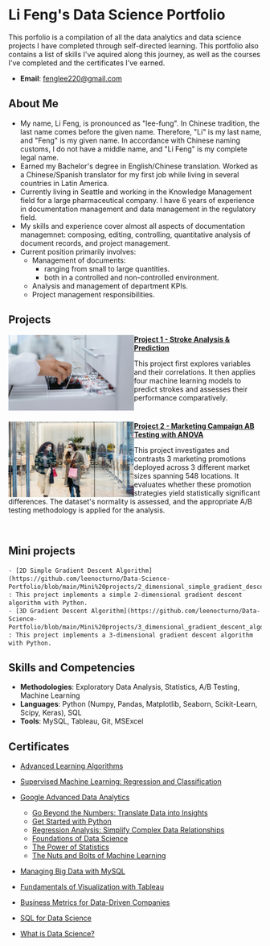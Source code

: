 # Li Feng's Data Science Portfolio
This porfolio is a compilation of all the data analytics and data science projects I have completed through self-directed learning. This portfolio also contains a list of skills I've aquired along this journey, as well as the courses I've completed and the certificates I've earned.

- **Email**: [fenglee220@gmail.com](fenglee@gmail.com)

## About Me
- My name, Li Feng, is pronounced as "lee-fung". In Chinese tradition, the last name comes before the given name. Therefore, "Li" is my last name, and "Feng" is my given name. In accordance with Chinese naming customs, I do not have a middle name, and "Li Feng" is my complete legal name.
- Earned my Bachelor's degree in English/Chinese translation. Worked as a Chinese/Spanish translator for my first job while living in several countries in Latin America.
- Currently living in Seattle and working in the Knowledge Management field for a large pharmaceutical company. I have 6 years of experience in documentation management and data management in the regulatory field.
- My skills and experience cover almost all aspects of documentation managemnet: composing, editing, controlling, quantitative analysis of document records, and project management.
- Current position primarily involves:
  - Management of documents:
    - ranging from small to large quantities.
    - both in a controlled and non-controlled environment.
  - Analysis and management of department KPIs.
  - Project management responsibilities.


## Projects

<img align="left" width="250" height="150" src="https://github.com/leenocturno/Data-Science-Portfolio/blob/main/Images/project-1%20stroke%20analysis.jpeg"> **[Project 1 - Stroke Analysis & Prediction](https://github.com/leenocturno/Data-Science-Portfolio/blob/main/Project%201%20-%20Stroke%20Analysis%20%26%20Prediction/stroke_analysis_and_prediction.ipynb)**

This project first explores variables and their correlations. It then applies four machine learning models to predict strokes and assesses their performance comparatively.

#

<img align="left" width="250" height="150" src="https://github.com/leenocturno/Data-Science-Portfolio/blob/main/Images/project-2%20marketing%20campaign.jpg"> **[Project 2 - Marketing Campaign AB Testing with ANOVA](https://github.com/leenocturno/Data-Science-Portfolio/blob/main/Project%202%20-%20Marketing%20Campaign%20AB%20Testing%20with%20ANOVA/AB%20Testing%20-%20Marketing%20Campaign%20ANOVA.ipynb)**

This project investigates and contrasts 3 marketing promotions deployed across 3 different market sizes spanning 548 locations. It evaluates whether these promotion strategies yield statistically significant differences. The dataset's normality is assessed, and the appropriate A/B testing methodology is applied for the analysis.

<br />

## Mini projects
    - [2D Simple Gradient Descent Algorithm](https://github.com/leenocturno/Data-Science-Portfolio/blob/main/Mini%20projects/2_dimensional_simple_gradient_descent%20algorithm.py) : This project implements a simple 2-dimensional gradient descent algorithm with Python.
    - [3D Gradient Descent Algorithm](https://github.com/leenocturno/Data-Science-Portfolio/blob/main/Mini%20projects/3_dimensional_gradient_descent_algorithm.py) : This project implements a 3-dimensional gradient descent algorithm with Python.

 
 
## Skills and Competencies

- **Methodologies**: Exploratory Data Analysis, Statistics, A/B Testing, Machine Learning
- **Languages**: Python (Numpy, Pandas, Matplotlib, Seaborn, Scikit-Learn, Scipy, Keras), SQL
- **Tools**: MySQL, Tableau, Git, MSExcel

## Certificates
- [Advanced Learning Algorithms](https://github.com/leenocturno/Data-Science-Portfolio/blob/main/Images/Cert%20-%20Advanced%20Learning%20Algorithms.pdf)
- [Supervised Machine Learning: Regression and Classification](https://github.com/leenocturno/Data-Science-Portfolio/blob/main/Images/Cert%20-%20Supervised%20Machine%20Learning%20Regression%20and%20Classification.pdf)
- [Google Advanced Data Analytics](https://github.com/leenocturno/Data-Science-Portfolio/blob/main/Images/Cert%20-%20Google%20Advanced%20Data%20Analytics.pdf)
    - [Go Beyond the Numbers: Translate Data into Insights](https://github.com/leenocturno/Data-Science-Portfolio/blob/main/Images/Cert%20-%20Go%20Beyond%20the%20Numbers%20Translate%20Data%20into%20Insights.pdf)
    - [Get Started with Python](https://github.com/leenocturno/Data-Science-Portfolio/blob/main/Images/Cert%20-%20Get%20Started%20with%20Python.pdf)
    - [Regression Analysis: Simplify Complex Data Relationships ](https://github.com/leenocturno/Data-Science-Portfolio/blob/main/Images/Cert%20-%20Regression%20Analysis%20Simplify%20Complex%20Data%20Relationships.pdf)
    - [Foundations of Data Science](https://github.com/leenocturno/Data-Science-Portfolio/blob/main/Images/Cert%20-%20Foundations%20of%20Data%20Science.pdf)
    - [The Power of Statistics](https://github.com/leenocturno/Data-Science-Portfolio/blob/main/Images/Cert%20-%20The%20Power%20of%20Statistics.pdf)
    - [The Nuts and Bolts of Machine Learning](Chttps://github.com/leenocturno/Data-Science-Portfolio/blob/main/Images/Cert%20-%20The%20Nuts%20and%20Bolts%20of%20Machine%20Learning.pdf)

- [Managing Big Data with MySQL](https://github.com/leenocturno/Data-Science-Portfolio/blob/main/Images/Cert%20-%20Managing%20Big%20Data%20with%20MySQL.pdf)
- [Fundamentals of Visualization with Tableau](https://github.com/leenocturno/Data-Science-Portfolio/blob/main/Images/Cert%20-%20Fundamentals%20of%20Visualization%20with%20Tableau.pdf)
- [Business Metrics for Data-Driven Companies](https://github.com/leenocturno/Data-Science-Portfolio/blob/main/Images/Cert%20-%20Business%20Metrics%20for%20Data%20Driven%20Companies.pdf)
- [SQL for Data Science](https://github.com/leenocturno/Data-Science-Portfolio/blob/main/Images/Cert%20-%20SQL%20for%20Data%20Science.pdf)
- [What is Data Science?](https://github.com/leenocturno/Data-Science-Portfolio/blob/main/Images/Cert%20-%20What%20is%20Data%20Science.pdf)
